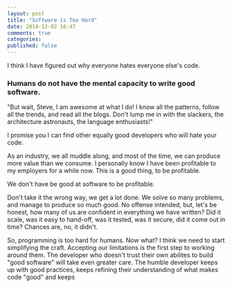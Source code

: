 ```yaml
---
layout: post
title: "Software is Too Hard"
date: 2014-12-02 16:47
comments: true
categories: 
published: false
---
```


I think I have figured out why everyone hates everyone else's code.

### Humans do not have the mental capacity to write good software. 

"But wait, Steve, I am awesome at what I do! I know all the patterns,
follow all the trends, and read all the blogs. Don't lump me in with
the slackers, the architecture astronauts, the language enthusiasts!"

I promise you I can find other equally good developers who will hate
your code.

As an industry, we all muddle along, and most of the time, we can
produce more value than we consume. I personally know I have been
profitable to my employers for a while now. This is a good thing, to
be profitable. 

We don't have be good at software to be profitable.

Don't take it the wrong way, we get a lot done. We solve so many
problems, and manage to produce so much good. No offense intended,
but, let's be honest, how many of us are confident in everything we
have written? Did it scale, was it easy to hand-off, was it tested,
was it secure, did it come out in time? Chances are, no, it didn't.

So, programming is too hard for humans. Now what? I think we need to
start simplifying the craft. Accepting our limitations is the first
step to working around them. The developer who doesn't trust their own
abilites to build "good software" will take even greater care. The
humble developer keeps up with good practices, keeps refining their
understanding of what makes code "good" and keeps 






